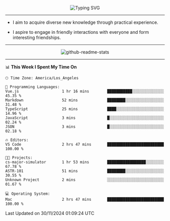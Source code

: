 <p align="center">
  <img src="https://readme-typing-svg.demolab.com?font=Fira+Code&weight=500&size=32&duration=2500&pause=1600&center=true&vCenter=true&random=false&width=1024&height=64&lines=Hi+there+%F0%9F%91%8B;I'm+delighted+you+could+make+it+here+%F0%9F%8E%89;I'm+Harry%2C+a+college+student+still+finding+my+way" alt="Typing SVG" />
</p>


---


- I aim to acquire diverse new knowledge through practical experience.

- I aspire to engage in friendly interactions with everyone and form interesting friendships.


---


<p align="center">
  <img src="https://github-readme-stats.vercel.app/api?username=Harry-Jing&show_icons=true" alt="github-readme-stats"/>
</p>


---

<!--START_SECTION:waka-->
📊 **This Week I Spent My Time On** 

```text
🕑︎ Time Zone: America/Los_Angeles

💬 Programming Languages: 
Vue.js                   1 hr 16 mins        ███████████░░░░░░░░░░░░░░   45.35 % 
Markdown                 52 mins             ████████░░░░░░░░░░░░░░░░░   31.48 % 
TypeScript               25 mins             ████░░░░░░░░░░░░░░░░░░░░░   14.96 % 
JavaScript               3 mins              █░░░░░░░░░░░░░░░░░░░░░░░░   02.24 % 
JSON                     3 mins              █░░░░░░░░░░░░░░░░░░░░░░░░   02.18 % 

🔥 Editors: 
VS Code                  2 hrs 47 mins       █████████████████████████   100.00 % 

🐱‍💻 Projects: 
cs-major-simulator       1 hr 53 mins        █████████████████░░░░░░░░   67.78 % 
ASTR-101                 51 mins             ████████░░░░░░░░░░░░░░░░░   30.55 % 
Unknown Project          2 mins              ░░░░░░░░░░░░░░░░░░░░░░░░░   01.67 % 

💻 Operating System: 
Mac                      2 hrs 47 mins       █████████████████████████   100.00 % 
```


 Last Updated on 30/11/2024 01:09:24 UTC
<!--END_SECTION:waka-->
